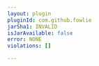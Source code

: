```yaml
---
layout: plugin
pluginId: com.github.fowlie
jarSha1: INVALID
isJarAvailable: false
error: NONE
violations: []

---
```

